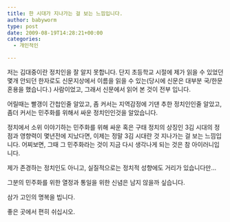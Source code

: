 ```yaml
---
title: 한 시대가 지나가는 걸 보는 느낌입니다.
author: babyworm
type: post
date: 2009-08-19T14:28:21+00:00
categories:
  - 개인적인

---
```

저는 김대중이란 정치인을 잘 알지 못합니다. 단지 초등학교 시절에 제가 읽을 수 있었던 몇개 안되던 한자로도 신문지상에서 이름을 읽을 수 있는(당시에 신문은 대부분 국/한문 혼용을 했습니다.) 사람이었고, 그래서 신문에서 읽어 본 것이 전부 입니다. 

어릴때는 빨갱이 간첩인줄 알았고, 좀 커서는 지역감정에 기댄 추한 정치인인줄 알았고, 좀더 커서는 민주화를 위해서 싸운 정치인인것을 알았습니다.

정치에서 소위 이야기하는 민주화를 위해 싸운 혹은 구태 정치의 상징인 3김 시대의 정점과 영향력이 몇년전에 지났다면, 이제는 정말 3김 시대란 것 지나가는 걸 보는 느낌입니다. 어찌보면, 그때 그 민주화라는 것이 지금 다시 생각나게 되는 것은 참 아이러니입니다.

제가 존경하는 정치인도 아니고, 실질적으로는 정치적 성향에도 거리가 있습니다만&#8230;

그분의 민주화를 위한 열정과 통일을 위한 신념은 남지 않을까 싶습니다.

삼가 고인의 명복을 빕니다.

좋은 곳에서 편히 쉬십시오.
